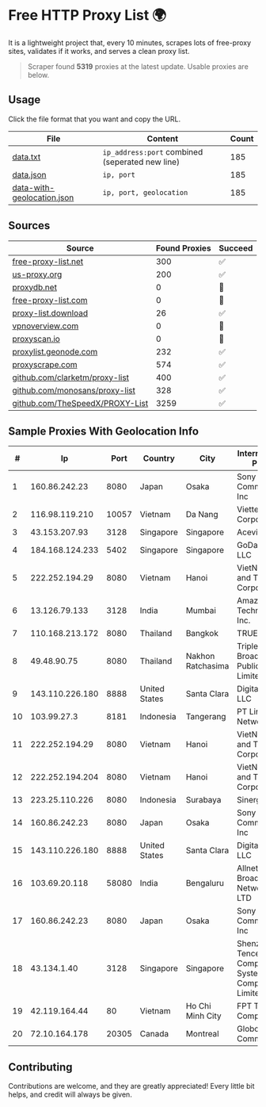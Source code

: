 
# Free HTTP Proxy List 🌍

It is a lightweight project that, every 10 minutes, scrapes lots of free-proxy sites, validates if it works, and serves a clean proxy list.


> Scraper found **5319** proxies at the latest update. Usable proxies are below.

## Usage

Click the file format that you want and copy the URL.


|File|Content|Count|
|----|-------|-----|
|[data.txt](https://raw.githubusercontent.com/themiralay/Proxy-List-World/master/data.txt)|`ip_address:port` combined (seperated new line)|185|
|[data.json](https://raw.githubusercontent.com/themiralay/Proxy-List-World/master/data.json)|`ip, port`|185|
|[data-with-geolocation.json](https://raw.githubusercontent.com/themiralay/Proxy-List-World/master/data-with-geolocation.json)|`ip, port, geolocation`|185|

## Sources

|Source|Found Proxies|Succeed|
|------|-------------|-------|
|[free-proxy-list.net](https://free-proxy-list.net)|300|✅|
|[us-proxy.org](https://www.us-proxy.org)|200|✅|
|[proxydb.net](http://proxydb.net)|0|🚫|
|[free-proxy-list.com](https://free-proxy-list.com/?page=&port=&type%5B%5D=http&type%5B%5D=https&up_time=0&search=Search)|0|🚫|
|[proxy-list.download](https://www.proxy-list.download/HTTP)|26|✅|
|[vpnoverview.com](https://vpnoverview.com/privacy/anonymous-browsing/free-proxy-servers)|0|🚫|
|[proxyscan.io](https://www.proxyscan.io)|0|🚫|
|[proxylist.geonode.com](https://proxylist.geonode.com/api/proxy-list?limit=300&page=1&sort_by=lastChecked&sort_type=desc&protocols=http,https)|232|✅|
|[proxyscrape.com](https://api.proxyscrape.com/v2/?request=displayproxies&protocol=http&timeout=10000&country=all&ssl=all&anonymity=all)|574|✅|
|[github.com/clarketm/proxy-list](https://raw.githubusercontent.com/clarketm/proxy-list/master/proxy-list-raw.txt)|400|✅|
|[github.com/monosans/proxy-list](https://raw.githubusercontent.com/monosans/proxy-list/main/proxies/http.txt)|328|✅|
|[github.com/TheSpeedX/PROXY-List](https://raw.githubusercontent.com/TheSpeedX/PROXY-List/master/http.txt)|3259|✅|


## Sample Proxies With Geolocation Info

|#|Ip|Port|Country|City|Internet Service Provider|
|-|--|----|-------|----|-------------------------|
|1|160.86.242.23|8080|Japan|Osaka|Sony Network Communications Inc|
|2|116.98.119.210|10057|Vietnam|Da Nang|Viettel Corporation|
|3|43.153.207.93|3128|Singapore|Singapore|Aceville Pte.ltd|
|4|184.168.124.233|5402|Singapore|Singapore|GoDaddy.com, LLC|
|5|222.252.194.29|8080|Vietnam|Hanoi|VietNam Post and Telecom Corporation|
|6|13.126.79.133|3128|India|Mumbai|Amazon Technologies Inc.|
|7|110.168.213.172|8080|Thailand|Bangkok|TRUENET|
|8|49.48.90.75|8080|Thailand|Nakhon Ratchasima|Triple T Broadband Public Company Limited|
|9|143.110.226.180|8888|United States|Santa Clara|DigitalOcean, LLC|
|10|103.99.27.3|8181|Indonesia|Tangerang|PT Lintas Network Solusi|
|11|222.252.194.29|8080|Vietnam|Hanoi|VietNam Post and Telecom Corporation|
|12|222.252.194.204|8080|Vietnam|Hanoi|VietNam Post and Telecom Corporation|
|13|223.25.110.226|8080|Indonesia|Surabaya|SinergiNet|
|14|160.86.242.23|8080|Japan|Osaka|Sony Network Communications Inc|
|15|143.110.226.180|8888|United States|Santa Clara|DigitalOcean, LLC|
|16|103.69.20.118|58080|India|Bengaluru|Allnet Broadband Network PVT LTD|
|17|160.86.242.23|8080|Japan|Osaka|Sony Network Communications Inc|
|18|43.134.1.40|3128|Singapore|Singapore|Shenzhen Tencent Computer Systems Company Limited|
|19|42.119.164.44|80|Vietnam|Ho Chi Minh City|FPT Telecom Company|
|20|72.10.164.178|20305|Canada|Montreal|GloboTech Communications|



## Contributing

Contributions are welcome, and they are greatly appreciated! Every
little bit helps, and credit will always be given.

